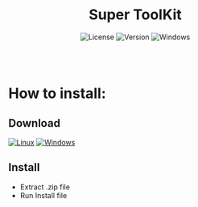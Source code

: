 <div id="title" align="center">
  <h1>Super ToolKit</h1>
</div>

<div id="badges" align="center">

![License](https://img.shields.io/github/license/georgejrdev/ToolKit-Development.svg)
![Version](https://img.shields.io/badge/version-3.0.1-53918E.svg)
![Windows](https://img.shields.io/badge/made%20for-linux_/_windows-AD6845.svg)

</div>

<br>
<br>

# How to install:

## Download

<a href="https://github.com/georgejrdev/ToolKit-Development/raw/main/build/linux3.0.1.zip">![Linux](https://img.shields.io/badge/Linux-FCC624?style=for-the-badge&logo=linux&logoColor=black)</a>
<a href="#">![Windows](https://img.shields.io/badge/Windows-0078D6?style=for-the-badge&logo=windows&logoColor=white)</a>

## Install

- Extract .zip file
- Run Install file
